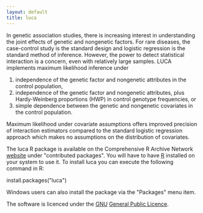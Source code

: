 ```yaml
---
layout: default
title: luca
---
```


<p>In genetic association studies, there is increasing interest in understanding the joint effects of genetic and nongenetic factors. For rare diseases, the case-control study is the standard design and logistic regression is the standard method of inference. However, the power to detect statistical interaction is a concern, even with relatively large samples. LUCA implements maximum likelihood inference under</p>
<ol>
<li>independence of the genetic factor and nongenetic attributes in the control population,</li>
<li>independence of the genetic factor and nongenetic attributes, plus Hardy-Weinberg proportions (HWP) in control genotype frequencies, or</li>
<li>simple dependence between the genetic and nongenetic covariates in the control population.</li>
</ol>
<p>Maximum likelihood under covariate assumptions offers improved precision of interaction estimators compared to the standard logistic regression approach which makes no assumptions on the distribution of covariates.</p>
<p>The luca R package is available on the Comprehensive R Archive Network <a href="http://cran.stat.sfu.ca">website</a> under &quot;contributed packages&quot;. You will have to have <a href="http://www.r-project.org">R</a> installed on your system to use it. To install luca you can execute the following command in R:</p>
<p>install.packages(&quot;luca&quot;)</p>
<p>Windows users can also install the package via the &quot;Packages&quot; menu item.</p>
<p>The software is licenced under the <a href="http://www.gnu.org">GNU</a> <a href="http://localhost:8080/statgen/research/luca/gpl.txt">General Public Licence</a>.</p>
